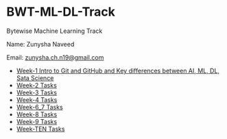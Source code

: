 # BWT-ML-DL-Track
Bytewise Machine Learning Track

Name: Zunysha Naveed 

Email: zunysha.ch.n19@gmail.com

- [Week-1 Intro to Git and GitHub and Key differences between AI, ML, DL, Sata Science](https://github.com/Zunysha/BWT-ML-DL-Track/tree/main/WEEK-1)
- [Week-2 Tasks](https://github.com/Zunysha/BWT-ML-DL-Track/tree/main/WEEK-2)
- [Week-3 Tasks](https://github.com/Zunysha/BWT-ML-DL-Track/tree/main/WEEK-3)
- [Week-4 Tasks](https://github.com/Zunysha/BWT-ML-DL-Track/tree/main/WEEK-4)
- [Week-6_7 Tasks](https://github.com/Zunysha/BWT-ML-DL-Track/tree/main/WEEK-6_7)
- [Week-8 Tasks](https://github.com/Zunysha/BWT-ML-DL-Track/tree/main/WEEK-8)
- [Week-9 Tasks](https://github.com/Zunysha/BWT-ML-DL-Track/tree/main/WEEK-9)
- [Week-TEN Tasks](https://github.com/Zunysha/BWT-ML-DL-Track/tree/main/WEEK-TEN)
  

